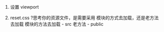 1. 设置 viewport

2. reset.css
?思考你的资源文件，是需要采用 模块的方式去加载，还是老方法去加载
  模块的方法去加载  - src
  老方法           - public